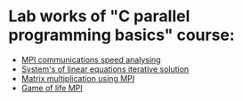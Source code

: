 # Lab works of "C parallel programming basics" course:
* [MPI communications speed analysing](MPISpeedTest)
* [System's of linear equations iterative solution](SLAESolution)
* [Matrix multiplication using MPI](MPIMatrixMult)
* [Game of life MPI](GameOfLifeMPI)
